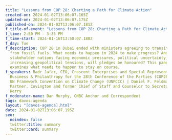 ```yaml
---
title: "Lessons from COP 28: Charting a Path for Climate Action"
created-on: 2024-01-02T13:06:07.165Z
updated-on: 2024-01-02T13:06:07.175Z
published-on: 2024-01-02T13:06:07.181Z
f_title-of-event: "Lessons from COP 28: Charting a Path for Climate Action"
f_time: 2:50 PM - 3:35 PM
f_time-start: 2024-01-16T13:50:07.188Z
f_day: Tue
f_description: COP 28 in Dubai ended with ministers agreeing to transition away
  from fossil fuels. What needs to happen in 2024 to make progress? And with
  stakeholder nations facing economic pressures, political uncertainty, and
  increasing geopolitical tensions, will pledges be honoured? This panel
  examines what needs to happen to stay on course.
f_speakers: Badr Jafar, CEO, Crescent Enterprises and Special Representative for
  Business & Philanthropy for the 28th Conference of the Parties (COP28) to the
  UN Framework Convention on Climate Change (UNFCCC) | Daniel F. Feldman,
  Partner, Covington and former Chief of Staff and Counselor to Secretary John
  Kerry
f_moderator-name: Dan Murphy, CNBC Anchor and Correspondent
tags: davos-agenda
layout: "[davos-agenda].html"
date: 2024-01-02T13:06:07.195Z
seo:
  noindex: false
  twitter:title: summary
  twitter:card: summary
---
```

